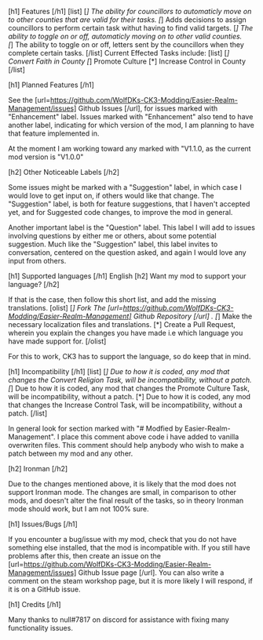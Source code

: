 [h1] Features [/h1]
[list]
[*] The ability for councillors to automaticly move on to other counties that are valid for their tasks.
[*] Adds decisions to assign councillors to perform certain task withut having to find valid targets.
[*] The ability to toggle on or off, automaticly moving on to other valid counties.    
[*] The ability to toggle on or off, letters sent by the councillors when they complete certain tasks.
[/list]
Current Effected Tasks include:
[list]
[*] Convert Faith in County
[*] Promote Culture
[*] Increase Control in County
[/list]

[h1] Planned Features [/h1]

See the [url=https://github.com/WolfDKs-CK3-Modding/Easier-Realm-Management/issues] Github Issues [/url], for issues marked with "Enhancement" label. Issues marked with "Enhancement" also tend to have another label, indicating for which version of the mod, I am planning to have that feature implemented in. 

At the moment I am working toward any marked with "V1.1.0, as the current mod version is "V1.0.0"

[h2] Other Noticeable Labels [/h2]

Some issues might be marked with a "Suggestion" label, in which case I would love to get input on, if others would like that change. The "Suggestion" label, is both for feature suggestions, that I haven't accepted yet, and for Suggested code changes, to improve the mod in general.

Another important label is the "Question" label. This label I will add to issues involving questions by either me or others, about some potential suggestion. Much like the "Suggestion" label, this label invites to conversation, centered on the question asked, and again I would love any input from others.

[h1] Supported languages [/h1]
English
[h2] Want my mod to support your language? [/h2]

If that is the case, then follow this short list, and add the missing translations.
[olist]
[*] Fork The  [url=https://github.com/WolfDKs-CK3-Modding/Easier-Realm-Management] Github Repository [/url] .
[*] Make the necessary localization files and translations.
[*] Create a Pull Request, wherein you explain the changes you have made i.e which language you have made support for.
[/olist]

For this to work, CK3 has to support the language, so do keep that in mind.

[h1] Incompatibility [/h1]
[list]
[*] Due to how it is coded, any mod that changes the Convert Religion Task, will be incompatibility, without a patch.
[*] Due to how it is coded, any mod that changes the Promote Culture Task, will be incompatibility, without a patch.
[*] Due to how it is coded, any mod that changes the Increase Control Task, will be incompatibility, without a patch.
[/list]

In general look for section marked with "# Modfied by Easier-Realm-Management". I place this comment above code i have added to vanilla overwriten files. This comment should help anybody who wish to make a patch between my mod and any other.

[h2] Ironman [/h2]

Due to the changes mentioned above, it is likely that the mod does not support Ironman mode. The changes are small, in comparison to other mods, and doesn't alter the final result of the tasks, so in theory Ironman mode should work, but I am not 100% sure.

[h1] Issues/Bugs [/h1]

If you encounter a bug/issue with my mod, check that you do not have something else installed, that the mod is incompatible with. If you still have problems after this, then create an issue on the [url=https://github.com/WolfDKs-CK3-Modding/Easier-Realm-Management/issues] Github Issue page [/url].  You can also write a comment on the steam workshop page, but it is more likely I will respond, if it is on a GitHub issue.

[h1] Credits [/h1]

Many thanks to null#7817 on discord for assistance with fixing many functionality issues.